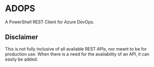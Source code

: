 # ADOPS

A PowerShell REST Client for Azure DevOps.

## Disclaimer

This is not fully inclusive of all available REST APIs, nor meant to be for production use. When there is a need for the availability of an API, it can easily be added.
